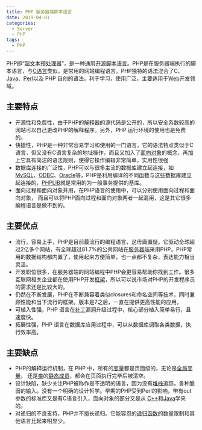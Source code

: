 ```yaml
---
title: PHP 服务器端脚本语言
date: 2019-04-01
categories:
  - Server
  - PHP
tags: 
  - PHP
---
```


PHP即“[超文本](https://baike.baidu.com/item/超文本)[预处理器](https://baike.baidu.com/item/预处理器)”，是一种通用[开源](https://baike.baidu.com/item/开源/246339)[脚本语言](https://baike.baidu.com/item/脚本语言/1379708)。PHP是在服务器端执行的脚本语言，与[C语言](https://baike.baidu.com/item/C语言/105958)类似，是常用的网站编程语言。PHP独特的语法混合了C、[Java](https://baike.baidu.com/item/Java/85979)、[Perl](https://baike.baidu.com/item/Perl/851577)以及 PHP 自创的语法。利于学习，使用广泛，主要适用于[Web](https://baike.baidu.com/item/Web/150564)开发领域。

<!-- more -->

## 主要特点

- 开源性和免费性，由于PHP的[解释器](https://baike.baidu.com/item/解释器/10418965)的源代码是公开的，所以安全系数较高的网站可以自己更改PHP的解释程序。另外，PHP 运行环境的使用也是免费的。 
- 快捷性，PHP是一种非常容易学习和使用的一门语言，它的语法特点类似于C语言，但又没有C语言复杂的地址操作，而且又加入了[面向对象](https://baike.baidu.com/item/面向对象/2262089)的概念，再加上它具有简洁的语法规则，使得它操作编辑非常简单，实用性很强
- 数据库连接的广泛性，PHP可以与很多主流的数据库建立起连接，如[MySQL](https://baike.baidu.com/item/MySQL/471251)、[ODBC](https://baike.baidu.com/item/ODBC/759553)、[Oracle](https://baike.baidu.com/item/Oracle/301207)等，PHP是利用编译的不同函数与这些数据库建立起连接的，[PHPLIB](https://baike.baidu.com/item/PHPLIB/1972303)就是常用的为一般事务提供的基库。
- 面向过程和面向对象并用，在PHP语言的使用中，可以分别使用面向过程和面向对象， 而且可以将PHP面向过程和面向对象两者一起混用，这是其它很多编程语言是做不到的。

## 主要优点

- 流行，容易上手，PHP是目前最流行的编程语言，这毋庸置疑。它驱动全球超过2亿多个网站，有全球超过81.7%的公共网站在[服务器端](https://baike.baidu.com/item/服务器端/3369401)采用PHP。PHP常用的数据结构都内置了，使用起来方便简单，也一点都不复杂，表达能力相当灵活。
- 开发职位很多，在服务器端的网站编程中PHP会更容易帮助你找到工作。很多互联网相关企业都在使用PHP开发[框架](https://baike.baidu.com/item/框架/1212667)，所以可以说市场对PHP的开发程序员的需求还是比较大的。
- 仍然在不断发展，PHP在不断兼容着类似closures和命名空间等技术，同时兼顾性能和当下流行的框架。版本是7之后，一直在提供更高性能的应用。
- 可植入性强，PHP 语言在[补丁](https://baike.baidu.com/item/补丁/89106)漏洞升级过程中，核心部分植入简单易行，且速度快。
- 拓展性强，PHP 语言在数据库应用过程中，可以从数据库调取各类数据，执行效率高。

## 主要缺点

- PHP的解释运行机制，在 PHP 中，所有的[变量](https://baike.baidu.com/item/变量/3956968)都是页面级的，无论是[全局变量](https://baike.baidu.com/item/全局变量/4725296)， 还是[类](https://baike.baidu.com/item/类/6824577)的[静态成员](https://baike.baidu.com/item/静态成员/9569025)，都会在页面执行完毕后被清空。
- 设计缺陷，缺少关注PHP被称作是不透明的语言，因为没有[堆栈](https://baike.baidu.com/item/堆栈/1682032)追踪，各种脆弱的输入。没有一个明确的设计哲学。早期的PHP受到Perl的影响，带有out参数的标准库又是有C语言引入，面向对象的部分又是从 [C++](https://baike.baidu.com/item/C%2B%2B/99272)和[Java](https://baike.baidu.com/item/Java/85979)学来的。
- 对递归的不良支持，PHP并不擅长递归。它能容忍的[递归函数](https://baike.baidu.com/item/递归函数/5634537)的数量限制和其他语言比起来明显少。
